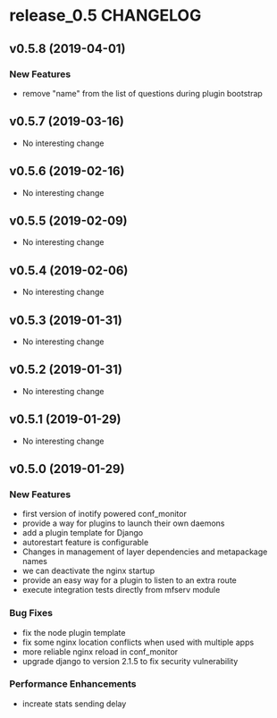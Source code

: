 # release_0.5 CHANGELOG



## v0.5.8 (2019-04-01)

### New Features
- remove "name" from the list of questions during plugin bootstrap






## v0.5.7 (2019-03-16)

- No interesting change


## v0.5.6 (2019-02-16)

- No interesting change


## v0.5.5 (2019-02-09)

- No interesting change


## v0.5.4 (2019-02-06)

- No interesting change


## v0.5.3 (2019-01-31)

- No interesting change


## v0.5.2 (2019-01-31)

- No interesting change


## v0.5.1 (2019-01-29)

- No interesting change


## v0.5.0 (2019-01-29)

### New Features
- first version of inotify powered conf_monitor
- provide a way for plugins to launch their own daemons
- add a plugin template for Django
- autorestart feature is configurable
- Changes in management of layer dependencies and metapackage names
- we can deactivate the nginx startup
- provide an easy way for a plugin to listen to an extra route
- execute integration tests directly from mfserv module


### Bug Fixes
- fix the node plugin template
- fix some nginx location conflicts when used with multiple apps
- more reliable nginx reload in conf_monitor
- upgrade django to version 2.1.5 to fix security vulnerability


### Performance Enhancements
- increate stats sending delay




